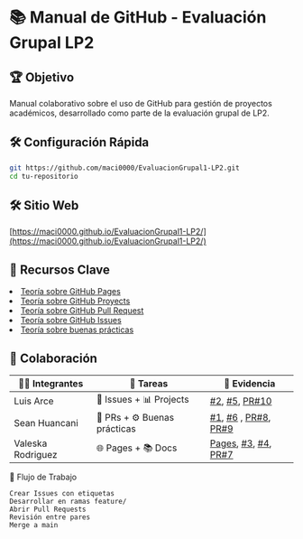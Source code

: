 # 📚 Manual de GitHub - Evaluación Grupal LP2

## 🏆 Objetivo
Manual colaborativo sobre el uso de GitHub para gestión de proyectos académicos, desarrollado como parte de la evaluación grupal de LP2.

## 🛠️ Configuración Rápida
```bash
git https://github.com/maci0000/EvaluacionGrupal1-LP2.git
cd tu-repositorio
```

## 🛠️ Sitio Web
[https://maci0000.github.io/EvaluacionGrupal1-LP2/](https://maci0000.github.io/EvaluacionGrupal1-LP2/)


## 📌 Recursos Clave
<li><a href="/docs/github_pages.md">Teoría sobre GitHub Pages</a></li>
<li><a href="/docs/github_projects.md">Teoría sobre GitHub Proyects</a></li>
<li><a href="/docs/Pull_Request.md">Teoría sobre GitHub Pull Request</a></li>
<li><a href="/docs/issueS.md">Teoría sobre GitHub Issues</a></li>
<li><a href="/docs/Buenas_Practicas.md">Teoría sobre buenas prácticas</a></li>

## 👥 Colaboración
| 🧑‍💻 Integrantes       | 📌 Tareas                  | 🔗 Evidencia            |
|----------------------|----------------------------|-------------------------|
| Luis Arce            | 🐞 Issues + 📊 Projects    | [#2](#), [#5](#), [PR#10](#)         |
| Sean Huancani        | 🔀 PRs + ⚙️ Buenas prácticas | [#1](#), [#6](#) , [PR#8](#), [PR#9](#)       |
| Valeska Rodriguez    | 🌐 Pages + 📚 Docs         | [Pages](#), [#3](#), [#4](#), [PR#7](#) |

🔄 Flujo de Trabajo

    Crear Issues con etiquetas
    Desarrollar en ramas feature/
    Abrir Pull Requests
    Revisión entre pares
    Merge a main

